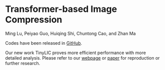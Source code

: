 # Transformer-based Image Compression
Ming Lu, Peiyao Guo, Huiqing Shi, Chuntong Cao, and Zhan Ma

Codes have been released in [GitHub](https://github.com/lumingzzz/TIC). 

Our new work TinyLIC proves more efficient performance with more detailed analysis. Please refer to our [webpage](https://njuvision.github.io/TinyLIC/) or [paper]() for reproduction or further research.
